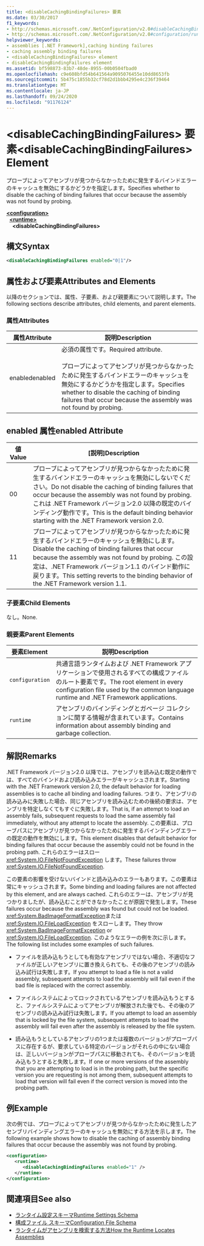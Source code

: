 ```yaml
---
title: <disableCachingBindingFailures> 要素
ms.date: 03/30/2017
f1_keywords:
- http://schemas.microsoft.com/.NetConfiguration/v2.0#disableCachingBindingFailures
- http://schemas.microsoft.com/.NetConfiguration/v2.0#configuration/runtime/disableCachingBindingFailures
helpviewer_keywords:
- assemblies [.NET Framework],caching binding failures
- caching assembly binding failures
- <disableCachingBindingFailures> element
- disableCachingBindingFailures element
ms.assetid: bf598873-83b7-48de-8955-00b0504fbad0
ms.openlocfilehash: c9e608bfd54b641564a9095076455e10dd8653fb
ms.sourcegitcommit: 5b475c1855b32cf78d2d1bbb4295e4c236f39464
ms.translationtype: MT
ms.contentlocale: ja-JP
ms.lasthandoff: 09/24/2020
ms.locfileid: "91176124"
---
```

# <a name="disablecachingbindingfailures-element"></a><span data-ttu-id="30e15-102">\<disableCachingBindingFailures> 要素</span><span class="sxs-lookup"><span data-stu-id="30e15-102">\<disableCachingBindingFailures> Element</span></span>

<span data-ttu-id="30e15-103">プローブによってアセンブリが見つからなかったために発生するバインドエラーのキャッシュを無効にするかどうかを指定します。</span><span class="sxs-lookup"><span data-stu-id="30e15-103">Specifies whether to disable the caching of binding failures that occur because the assembly was not found by probing.</span></span>  
  
[**\<configuration>**](../configuration-element.md)\
&nbsp;&nbsp;[**\<runtime>**](runtime-element.md)\
&nbsp;&nbsp;&nbsp;&nbsp;**\<disableCachingBindingFailures>**  
  
## <a name="syntax"></a><span data-ttu-id="30e15-104">構文</span><span class="sxs-lookup"><span data-stu-id="30e15-104">Syntax</span></span>  
  
```xml  
<disableCachingBindingFailures enabled="0|1"/>  
```  
  
## <a name="attributes-and-elements"></a><span data-ttu-id="30e15-105">属性および要素</span><span class="sxs-lookup"><span data-stu-id="30e15-105">Attributes and Elements</span></span>  

 <span data-ttu-id="30e15-106">以降のセクションでは、属性、子要素、および親要素について説明します。</span><span class="sxs-lookup"><span data-stu-id="30e15-106">The following sections describe attributes, child elements, and parent elements.</span></span>  
  
### <a name="attributes"></a><span data-ttu-id="30e15-107">属性</span><span class="sxs-lookup"><span data-stu-id="30e15-107">Attributes</span></span>  
  
|<span data-ttu-id="30e15-108">属性</span><span class="sxs-lookup"><span data-stu-id="30e15-108">Attribute</span></span>|<span data-ttu-id="30e15-109">説明</span><span class="sxs-lookup"><span data-stu-id="30e15-109">Description</span></span>|  
|---------------|-----------------|  
|<span data-ttu-id="30e15-110">enabled</span><span class="sxs-lookup"><span data-stu-id="30e15-110">enabled</span></span>|<span data-ttu-id="30e15-111">必須の属性です。</span><span class="sxs-lookup"><span data-stu-id="30e15-111">Required attribute.</span></span><br /><br /> <span data-ttu-id="30e15-112">プローブによってアセンブリが見つからなかったために発生するバインドエラーのキャッシュを無効にするかどうかを指定します。</span><span class="sxs-lookup"><span data-stu-id="30e15-112">Specifies whether to disable the caching of binding failures that occur because the assembly was not found by probing.</span></span>|  
  
## <a name="enabled-attribute"></a><span data-ttu-id="30e15-113">enabled 属性</span><span class="sxs-lookup"><span data-stu-id="30e15-113">enabled Attribute</span></span>  
  
|<span data-ttu-id="30e15-114">値</span><span class="sxs-lookup"><span data-stu-id="30e15-114">Value</span></span>|<span data-ttu-id="30e15-115">[説明]</span><span class="sxs-lookup"><span data-stu-id="30e15-115">Description</span></span>|  
|-----------|-----------------|  
|<span data-ttu-id="30e15-116">0</span><span class="sxs-lookup"><span data-stu-id="30e15-116">0</span></span>|<span data-ttu-id="30e15-117">プローブによってアセンブリが見つからなかったために発生するバインドエラーのキャッシュを無効にしないでください。</span><span class="sxs-lookup"><span data-stu-id="30e15-117">Do not disable the caching of binding failures that occur because the assembly was not found by probing.</span></span> <span data-ttu-id="30e15-118">これは .NET Framework バージョン2.0 以降の既定のバインディング動作です。</span><span class="sxs-lookup"><span data-stu-id="30e15-118">This is the default binding behavior starting with the .NET Framework version 2.0.</span></span>|  
|<span data-ttu-id="30e15-119">1</span><span class="sxs-lookup"><span data-stu-id="30e15-119">1</span></span>|<span data-ttu-id="30e15-120">プローブによってアセンブリが見つからなかったために発生するバインドエラーのキャッシュを無効にします。</span><span class="sxs-lookup"><span data-stu-id="30e15-120">Disable the caching of binding failures that occur because the assembly was not found by probing.</span></span> <span data-ttu-id="30e15-121">この設定は、.NET Framework バージョン1.1 のバインド動作に戻ります。</span><span class="sxs-lookup"><span data-stu-id="30e15-121">This setting reverts to the binding behavior of the .NET Framework version 1.1.</span></span>|  
  
### <a name="child-elements"></a><span data-ttu-id="30e15-122">子要素</span><span class="sxs-lookup"><span data-stu-id="30e15-122">Child Elements</span></span>  

 <span data-ttu-id="30e15-123">なし。</span><span class="sxs-lookup"><span data-stu-id="30e15-123">None.</span></span>  
  
### <a name="parent-elements"></a><span data-ttu-id="30e15-124">親要素</span><span class="sxs-lookup"><span data-stu-id="30e15-124">Parent Elements</span></span>  
  
|<span data-ttu-id="30e15-125">要素</span><span class="sxs-lookup"><span data-stu-id="30e15-125">Element</span></span>|<span data-ttu-id="30e15-126">説明</span><span class="sxs-lookup"><span data-stu-id="30e15-126">Description</span></span>|  
|-------------|-----------------|  
|`configuration`|<span data-ttu-id="30e15-127">共通言語ランタイムおよび .NET Framework アプリケーションで使用されるすべての構成ファイルのルート要素です。</span><span class="sxs-lookup"><span data-stu-id="30e15-127">The root element in every configuration file used by the common language runtime and .NET Framework applications.</span></span>|  
|`runtime`|<span data-ttu-id="30e15-128">アセンブリのバインディングとガベージ コレクションに関する情報が含まれています。</span><span class="sxs-lookup"><span data-stu-id="30e15-128">Contains information about assembly binding and garbage collection.</span></span>|  
  
## <a name="remarks"></a><span data-ttu-id="30e15-129">解説</span><span class="sxs-lookup"><span data-stu-id="30e15-129">Remarks</span></span>  

 <span data-ttu-id="30e15-130">.NET Framework バージョン2.0 以降では、アセンブリを読み込む既定の動作では、すべてのバインドおよび読み込みエラーがキャッシュされます。</span><span class="sxs-lookup"><span data-stu-id="30e15-130">Starting with the .NET Framework version 2.0, the default behavior for loading assemblies is to cache all binding and loading failures.</span></span> <span data-ttu-id="30e15-131">つまり、アセンブリの読み込みに失敗した場合、同じアセンブリを読み込むための後続の要求は、アセンブリを特定しなくてもすぐに失敗します。</span><span class="sxs-lookup"><span data-stu-id="30e15-131">That is, if an attempt to load an assembly fails, subsequent requests to load the same assembly fail immediately, without any attempt to locate the assembly.</span></span> <span data-ttu-id="30e15-132">この要素は、プローブパスにアセンブリが見つからなかったために発生するバインディングエラーの既定の動作を無効にします。</span><span class="sxs-lookup"><span data-stu-id="30e15-132">This element disables that default behavior for binding failures that occur because the assembly could not be found in the probing path.</span></span> <span data-ttu-id="30e15-133">これらのエラーはスロー <xref:System.IO.FileNotFoundException> します。</span><span class="sxs-lookup"><span data-stu-id="30e15-133">These failures throw <xref:System.IO.FileNotFoundException>.</span></span>  
  
 <span data-ttu-id="30e15-134">この要素の影響を受けないバインドと読み込みのエラーもあります。この要素は常にキャッシュされます。</span><span class="sxs-lookup"><span data-stu-id="30e15-134">Some binding and loading failures are not affected by this element, and are always cached.</span></span> <span data-ttu-id="30e15-135">これらのエラーは、アセンブリが見つかりましたが、読み込むことができなかったことが原因で発生します。</span><span class="sxs-lookup"><span data-stu-id="30e15-135">These failures occur because the assembly was found but could not be loaded.</span></span> <span data-ttu-id="30e15-136"><xref:System.BadImageFormatException>または <xref:System.IO.FileLoadException> をスローします。</span><span class="sxs-lookup"><span data-stu-id="30e15-136">They throw <xref:System.BadImageFormatException> or <xref:System.IO.FileLoadException>.</span></span> <span data-ttu-id="30e15-137">このようなエラーの例を次に示します。</span><span class="sxs-lookup"><span data-stu-id="30e15-137">The following list includes some examples of such failures.</span></span>  
  
- <span data-ttu-id="30e15-138">ファイルを読み込もうとしても有効なアセンブリではない場合、不適切なファイルが正しいアセンブリに置き換えられても、その後のアセンブリの読み込み試行は失敗します。</span><span class="sxs-lookup"><span data-stu-id="30e15-138">If you attempt to load a file is not a valid assembly, subsequent attempts to load the assembly will fail even if the bad file is replaced with the correct assembly.</span></span>  
  
- <span data-ttu-id="30e15-139">ファイルシステムによってロックされているアセンブリを読み込もうとすると、ファイルシステムによってアセンブリが解放された後でも、その後のアセンブリの読み込み試行は失敗します。</span><span class="sxs-lookup"><span data-stu-id="30e15-139">If you attempt to load an assembly that is locked by the file system, subsequent attempts to load the assembly will fail even after the assembly is released by the file system.</span></span>  
  
- <span data-ttu-id="30e15-140">読み込もうとしているアセンブリの1つまたは複数のバージョンがプローブパスに存在するが、要求している特定のバージョンがそれらの中にない場合は、正しいバージョンがプローブパスに移動されても、そのバージョンを読み込もうとすると失敗します。</span><span class="sxs-lookup"><span data-stu-id="30e15-140">If one or more versions of the assembly that you are attempting to load is in the probing path, but the specific version you are requesting is not among them, subsequent attempts to load that version will fail even if the correct version is moved into the probing path.</span></span>  
  
## <a name="example"></a><span data-ttu-id="30e15-141">例</span><span class="sxs-lookup"><span data-stu-id="30e15-141">Example</span></span>  

 <span data-ttu-id="30e15-142">次の例では、プローブによってアセンブリが見つからなかったために発生したアセンブリバインディングエラーのキャッシュを無効にする方法を示します。</span><span class="sxs-lookup"><span data-stu-id="30e15-142">The following example shows how to disable the caching of assembly binding failures that occur because the assembly was not found by probing.</span></span>  
  
```xml  
<configuration>  
   <runtime>  
      <disableCachingBindingFailures enabled="1" />  
   </runtime>  
</configuration>  
```  
  
## <a name="see-also"></a><span data-ttu-id="30e15-143">関連項目</span><span class="sxs-lookup"><span data-stu-id="30e15-143">See also</span></span>

- [<span data-ttu-id="30e15-144">ランタイム設定スキーマ</span><span class="sxs-lookup"><span data-stu-id="30e15-144">Runtime Settings Schema</span></span>](index.md)
- [<span data-ttu-id="30e15-145">構成ファイル スキーマ</span><span class="sxs-lookup"><span data-stu-id="30e15-145">Configuration File Schema</span></span>](../index.md)
- [<span data-ttu-id="30e15-146">ランタイムがアセンブリを検索する方法</span><span class="sxs-lookup"><span data-stu-id="30e15-146">How the Runtime Locates Assemblies</span></span>](../../../deployment/how-the-runtime-locates-assemblies.md)
